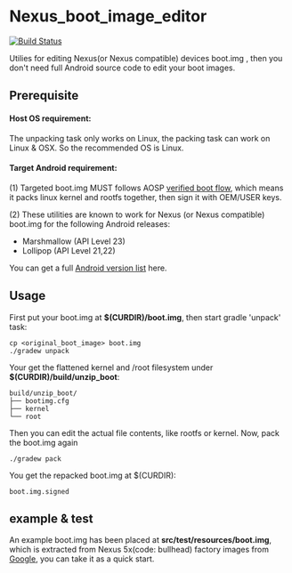 # Nexus_boot_image_editor
[![Build Status](https://travis-ci.org/cfig/Nexus_boot_image_editor.svg?branch=master)](https://travis-ci.org/cfig/Nexus_boot_image_editor)

Utilies for editing Nexus(or Nexus compatible) devices boot.img , then you don't need full Android source code to edit your boot images.

## Prerequisite
#### Host OS requirement:

The unpacking task only works on Linux, the packing task can work on Linux & OSX.
So the recommended OS is Linux.

#### Target Android requirement:

(1) Targeted boot.img MUST follows AOSP [verified boot flow](https://source.android.com/security/verifiedboot/index.html), which means it packs linux kernel and rootfs together, then sign it with OEM/USER keys.

(2) These utilities are known to work for Nexus (or Nexus compatible) boot.img for the following Android releases:

 - Marshmallow (API Level 23)
 - Lollipop (API Level 21,22)

You can get a full [Android version list](https://source.android.com/source/build-numbers.html) here.

## Usage
First put your boot.img at **$(CURDIR)/boot.img**, then start gradle 'unpack' task:

    cp <original_boot_image> boot.img
    ./gradew unpack

Your get the flattened kernel and /root filesystem under **$(CURDIR)/build/unzip\_boot**:

    build/unzip_boot/
    ├── bootimg.cfg
    ├── kernel
    └── root

Then you can edit the actual file contents, like rootfs or kernel.
Now, pack the boot.img again

    ./gradew pack

You get the repacked boot.img at $(CURDIR):

    boot.img.signed

## example & test
An example boot.img has been placed at **src/test/resources/boot.img**, which is extracted from Nexus 5x(code: bullhead) factory images from [Google](https://dl.google.com/dl/android/aosp/bullhead-mda89e-factory-29247942.tgz), you can take it as a quick start.

